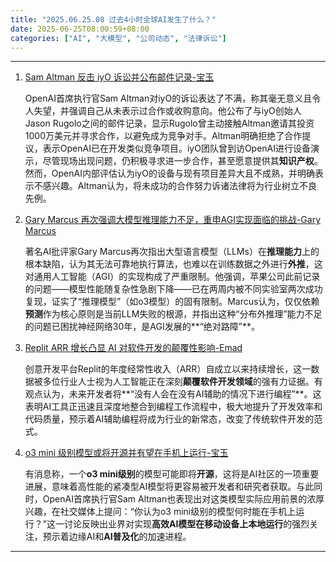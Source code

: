 ```yaml
---
title: "2025.06.25.08 过去4小时全球AI发生了什么？"
date: 2025-06-25T08:00:59+08:00
categories: ["AI", "大模型", "公司动态", "法律诉讼"]
---
```


---

1.  [Sam Altman 反击 iyO 诉讼并公布邮件记录-宝玉](https://x.com/dotey/status/1937630603425321060)

    OpenAI首席执行官Sam Altman对iyO的诉讼表达了不满，称其毫无意义且令人失望，并强调自己从未表示过合作或收购意向。他公布了与iyO创始人Jason Rugolo之间的邮件记录，显示Rugolo曾主动接触Altman邀请其投资1000万美元并寻求合作，以避免成为竞争对手。Altman明确拒绝了合作提议，表示OpenAI已在开发类似竞争项目。iyO团队曾到访OpenAI进行设备演示，尽管现场出现问题，仍积极寻求进一步合作，甚至愿意提供其**知识产权**。然而，OpenAI内部评估认为iyO的设备与现有项目差异大且不成熟，并明确表示不感兴趣。Altman认为，将未成功的合作努力诉诸法律将为行业树立不良先例。

2.  [Gary Marcus 再次强调大模型推理能力不足，重申AGI实现面临的挑战-Gary Marcus](https://x.com/GaryMarcus/status/1937613387917111591)

    著名AI批评家Gary Marcus再次指出大型语言模型（LLMs）在**推理能力**上的根本缺陷，认为其无法可靠地执行算法，也难以在训练数据之外进行**外推**，这对通用人工智能（AGI）的实现构成了严重限制。他强调，苹果公司此前记录的问题——模型性能随复杂性急剧下降——已在两周内被不同实验室两次成功复现，证实了“推理模型”（如o3模型）的固有限制。Marcus认为，仅仅依赖**预测**作为核心原则是当前LLM失败的根源，并指出这种“分布外推理”能力不足的问题已困扰神经网络30年，是AGI发展的**“绝对路障”**。

3.  [Replit ARR 增长凸显 AI 对软件开发的颠覆性影响-Emad](https://x.com/EMostaque/status/1937611250407469091)

    创意开发平台Replit的年度经常性收入（ARR）自成立以来持续增长，这一数据被多位行业人士视为人工智能正在深刻**颠覆软件开发领域**的强有力证据。有观点认为，未来开发者将**“没有人会在没有AI辅助的情况下进行编程”**。这表明AI工具正迅速且深度地整合到编程工作流程中，极大地提升了开发效率和代码质量，预示着AI辅助编程将成为行业的新常态，改变了传统软件开发的范式。

4.  [o3 mini 级别模型或将开源并有望在手机上运行-宝玉](https://x.com/dotey/status/1937651546839208229)

    有消息称，一个**o3 mini级别**的模型可能即将**开源**，这将是AI社区的一项重要进展，意味着高性能的紧凑型AI模型将更容易被开发者和研究者获取。与此同时，OpenAI首席执行官Sam Altman也表现出对这类模型实际应用前景的浓厚兴趣，在社交媒体上提问：“你认为o3 mini级别的模型何时能在手机上运行？”这一讨论反映出业界对实现**高效AI模型在移动设备上本地运行**的强烈关注，预示着边缘AI和**AI普及化**的加速进程。

---